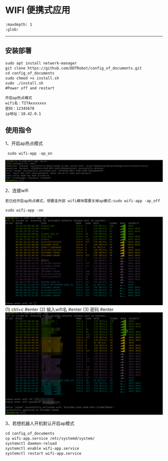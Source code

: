 # WIFI 便携式应用
```{toctree}
:maxdepth: 1
:glob:
```
------

## 安装部署
```
sudo apt install network-manager
git clone https://github.com/DDTRobot/config_of_documents.git
cd config_of_documents
sudo chmod +x install.sh
sudo ./install.sh
#Power off and restart
```
```{note}
开启ap热点模式
wifi名：TITAxxxxxxx
密码：12345678
ip地址：10.42.0.1 
```

## 使用指令

1、开启ap热点模式
```
 sudo wifi-app -ap_on
```
![wifi_ap_of](../_static/wif-app_ap_on.png)

2、连接wifi
```{warning}
若已经开启ap热点模式，想要连外部 wifi模块需要关掉ap模式:sudo wifi-app -ap_off
```
```
sudo wifi-app -on
```
![wifi_on](../_static/wifi_on.png)
(1) ctrl+c #enter
(2) 输入wifi名 #enter
(3) 密码 #enter
![wifi_app](../_static/wifi_app.png)


3、若想机器人开机默认开启ap模式
```
cd config_of_documents
cp wifi-app.service /etc/systemd/system/
systemctl daemon-reload
systemctl enable wifi-app.service
systemctl restart wifi-app.service
```